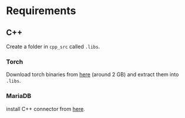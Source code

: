 

# Requirements

## C++


Create a folder in `cpp_src` called `.libs`. 

### Torch 
Download torch binaries from [here](https://pytorch.org/) (around 2 GB) and extract them into `.libs`.

### MariaDB
install C++ connector from [here](https://mariadb.com/docs/skysql/connect/programming-languages/cpp/install/).
